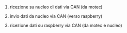 1. ricezione su nucleo di dati via CAN (da motec)

2. invio dati da nucleo via CAN (verso raspberry)

3. ricezione dati su raspberry via CAN (da motec e nucleo)
